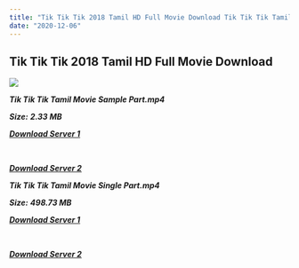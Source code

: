 ```yaml
---
title: "Tik Tik Tik 2018 Tamil HD Full Movie Download Tik Tik Tik Tamil HD Movie Download"
date: "2020-12-06"
---
```


## Tik Tik Tik 2018 Tamil HD Full Movie Download 

![](https://images.moviebuff.com/20ff21b1-6815-48e4-9849-35d8cfbb8993?w=1000)

**_Tik Tik Tik Tamil Movie Sample Part.mp4_**

**_Size:_** **_2.33 MB_**

**_[Download Server 1](http://b2.wetransfer.vip/files/Tamil{525e4ed8fa01f01a9103e1e2d0de788082fff3ddd3718eaf08f87fc8fd9b0ee6}20Movies/Tamil{525e4ed8fa01f01a9103e1e2d0de788082fff3ddd3718eaf08f87fc8fd9b0ee6}202018{525e4ed8fa01f01a9103e1e2d0de788082fff3ddd3718eaf08f87fc8fd9b0ee6}20Movies/Tik{525e4ed8fa01f01a9103e1e2d0de788082fff3ddd3718eaf08f87fc8fd9b0ee6}20Tik{525e4ed8fa01f01a9103e1e2d0de788082fff3ddd3718eaf08f87fc8fd9b0ee6}20Tik{525e4ed8fa01f01a9103e1e2d0de788082fff3ddd3718eaf08f87fc8fd9b0ee6}20(2018)/Tik{525e4ed8fa01f01a9103e1e2d0de788082fff3ddd3718eaf08f87fc8fd9b0ee6}20Tik{525e4ed8fa01f01a9103e1e2d0de788082fff3ddd3718eaf08f87fc8fd9b0ee6}20Tik{525e4ed8fa01f01a9103e1e2d0de788082fff3ddd3718eaf08f87fc8fd9b0ee6}20(2018){525e4ed8fa01f01a9103e1e2d0de788082fff3ddd3718eaf08f87fc8fd9b0ee6}20Proper{525e4ed8fa01f01a9103e1e2d0de788082fff3ddd3718eaf08f87fc8fd9b0ee6}20HDRip/Tik{525e4ed8fa01f01a9103e1e2d0de788082fff3ddd3718eaf08f87fc8fd9b0ee6}20Tik{525e4ed8fa01f01a9103e1e2d0de788082fff3ddd3718eaf08f87fc8fd9b0ee6}20Tik{525e4ed8fa01f01a9103e1e2d0de788082fff3ddd3718eaf08f87fc8fd9b0ee6}20(2018){525e4ed8fa01f01a9103e1e2d0de788082fff3ddd3718eaf08f87fc8fd9b0ee6}20Sample{525e4ed8fa01f01a9103e1e2d0de788082fff3ddd3718eaf08f87fc8fd9b0ee6}20(640x360).mp4)_**

**_[  
](http://b2.wetransfer.vip/files/Tamil{525e4ed8fa01f01a9103e1e2d0de788082fff3ddd3718eaf08f87fc8fd9b0ee6}20Movies/Tamil{525e4ed8fa01f01a9103e1e2d0de788082fff3ddd3718eaf08f87fc8fd9b0ee6}202018{525e4ed8fa01f01a9103e1e2d0de788082fff3ddd3718eaf08f87fc8fd9b0ee6}20Movies/Tik{525e4ed8fa01f01a9103e1e2d0de788082fff3ddd3718eaf08f87fc8fd9b0ee6}20Tik{525e4ed8fa01f01a9103e1e2d0de788082fff3ddd3718eaf08f87fc8fd9b0ee6}20Tik{525e4ed8fa01f01a9103e1e2d0de788082fff3ddd3718eaf08f87fc8fd9b0ee6}20(2018)/Tik{525e4ed8fa01f01a9103e1e2d0de788082fff3ddd3718eaf08f87fc8fd9b0ee6}20Tik{525e4ed8fa01f01a9103e1e2d0de788082fff3ddd3718eaf08f87fc8fd9b0ee6}20Tik{525e4ed8fa01f01a9103e1e2d0de788082fff3ddd3718eaf08f87fc8fd9b0ee6}20(2018){525e4ed8fa01f01a9103e1e2d0de788082fff3ddd3718eaf08f87fc8fd9b0ee6}20Proper{525e4ed8fa01f01a9103e1e2d0de788082fff3ddd3718eaf08f87fc8fd9b0ee6}20HDRip/Tik{525e4ed8fa01f01a9103e1e2d0de788082fff3ddd3718eaf08f87fc8fd9b0ee6}20Tik{525e4ed8fa01f01a9103e1e2d0de788082fff3ddd3718eaf08f87fc8fd9b0ee6}20Tik{525e4ed8fa01f01a9103e1e2d0de788082fff3ddd3718eaf08f87fc8fd9b0ee6}20(2018){525e4ed8fa01f01a9103e1e2d0de788082fff3ddd3718eaf08f87fc8fd9b0ee6}20Sample{525e4ed8fa01f01a9103e1e2d0de788082fff3ddd3718eaf08f87fc8fd9b0ee6}20(640x360).mp4)_**

**_[Download Server 2](http://b2.wetransfer.vip/files/Tamil{525e4ed8fa01f01a9103e1e2d0de788082fff3ddd3718eaf08f87fc8fd9b0ee6}20Movies/Tamil{525e4ed8fa01f01a9103e1e2d0de788082fff3ddd3718eaf08f87fc8fd9b0ee6}202018{525e4ed8fa01f01a9103e1e2d0de788082fff3ddd3718eaf08f87fc8fd9b0ee6}20Movies/Tik{525e4ed8fa01f01a9103e1e2d0de788082fff3ddd3718eaf08f87fc8fd9b0ee6}20Tik{525e4ed8fa01f01a9103e1e2d0de788082fff3ddd3718eaf08f87fc8fd9b0ee6}20Tik{525e4ed8fa01f01a9103e1e2d0de788082fff3ddd3718eaf08f87fc8fd9b0ee6}20(2018)/Tik{525e4ed8fa01f01a9103e1e2d0de788082fff3ddd3718eaf08f87fc8fd9b0ee6}20Tik{525e4ed8fa01f01a9103e1e2d0de788082fff3ddd3718eaf08f87fc8fd9b0ee6}20Tik{525e4ed8fa01f01a9103e1e2d0de788082fff3ddd3718eaf08f87fc8fd9b0ee6}20(2018){525e4ed8fa01f01a9103e1e2d0de788082fff3ddd3718eaf08f87fc8fd9b0ee6}20Proper{525e4ed8fa01f01a9103e1e2d0de788082fff3ddd3718eaf08f87fc8fd9b0ee6}20HDRip/Tik{525e4ed8fa01f01a9103e1e2d0de788082fff3ddd3718eaf08f87fc8fd9b0ee6}20Tik{525e4ed8fa01f01a9103e1e2d0de788082fff3ddd3718eaf08f87fc8fd9b0ee6}20Tik{525e4ed8fa01f01a9103e1e2d0de788082fff3ddd3718eaf08f87fc8fd9b0ee6}20(2018){525e4ed8fa01f01a9103e1e2d0de788082fff3ddd3718eaf08f87fc8fd9b0ee6}20Sample{525e4ed8fa01f01a9103e1e2d0de788082fff3ddd3718eaf08f87fc8fd9b0ee6}20(640x360).mp4)_**

**_Tik Tik Tik Tamil Movie Single Part.mp4_**

**_Size:_** **_498.73 MB_**  

**_[Download Server 1](http://b2.wetransfer.vip/files/Tamil{525e4ed8fa01f01a9103e1e2d0de788082fff3ddd3718eaf08f87fc8fd9b0ee6}20Movies/Tamil{525e4ed8fa01f01a9103e1e2d0de788082fff3ddd3718eaf08f87fc8fd9b0ee6}202018{525e4ed8fa01f01a9103e1e2d0de788082fff3ddd3718eaf08f87fc8fd9b0ee6}20Movies/Tik{525e4ed8fa01f01a9103e1e2d0de788082fff3ddd3718eaf08f87fc8fd9b0ee6}20Tik{525e4ed8fa01f01a9103e1e2d0de788082fff3ddd3718eaf08f87fc8fd9b0ee6}20Tik{525e4ed8fa01f01a9103e1e2d0de788082fff3ddd3718eaf08f87fc8fd9b0ee6}20(2018)/Tik{525e4ed8fa01f01a9103e1e2d0de788082fff3ddd3718eaf08f87fc8fd9b0ee6}20Tik{525e4ed8fa01f01a9103e1e2d0de788082fff3ddd3718eaf08f87fc8fd9b0ee6}20Tik{525e4ed8fa01f01a9103e1e2d0de788082fff3ddd3718eaf08f87fc8fd9b0ee6}20(2018){525e4ed8fa01f01a9103e1e2d0de788082fff3ddd3718eaf08f87fc8fd9b0ee6}20Proper{525e4ed8fa01f01a9103e1e2d0de788082fff3ddd3718eaf08f87fc8fd9b0ee6}20HDRip/Tik{525e4ed8fa01f01a9103e1e2d0de788082fff3ddd3718eaf08f87fc8fd9b0ee6}20Tik{525e4ed8fa01f01a9103e1e2d0de788082fff3ddd3718eaf08f87fc8fd9b0ee6}20Tik{525e4ed8fa01f01a9103e1e2d0de788082fff3ddd3718eaf08f87fc8fd9b0ee6}20(2018){525e4ed8fa01f01a9103e1e2d0de788082fff3ddd3718eaf08f87fc8fd9b0ee6}20Single{525e4ed8fa01f01a9103e1e2d0de788082fff3ddd3718eaf08f87fc8fd9b0ee6}20Part{525e4ed8fa01f01a9103e1e2d0de788082fff3ddd3718eaf08f87fc8fd9b0ee6}20(640x360).mp4)_**

**_[  
](http://b2.wetransfer.vip/files/Tamil{525e4ed8fa01f01a9103e1e2d0de788082fff3ddd3718eaf08f87fc8fd9b0ee6}20Movies/Tamil{525e4ed8fa01f01a9103e1e2d0de788082fff3ddd3718eaf08f87fc8fd9b0ee6}202018{525e4ed8fa01f01a9103e1e2d0de788082fff3ddd3718eaf08f87fc8fd9b0ee6}20Movies/Tik{525e4ed8fa01f01a9103e1e2d0de788082fff3ddd3718eaf08f87fc8fd9b0ee6}20Tik{525e4ed8fa01f01a9103e1e2d0de788082fff3ddd3718eaf08f87fc8fd9b0ee6}20Tik{525e4ed8fa01f01a9103e1e2d0de788082fff3ddd3718eaf08f87fc8fd9b0ee6}20(2018)/Tik{525e4ed8fa01f01a9103e1e2d0de788082fff3ddd3718eaf08f87fc8fd9b0ee6}20Tik{525e4ed8fa01f01a9103e1e2d0de788082fff3ddd3718eaf08f87fc8fd9b0ee6}20Tik{525e4ed8fa01f01a9103e1e2d0de788082fff3ddd3718eaf08f87fc8fd9b0ee6}20(2018){525e4ed8fa01f01a9103e1e2d0de788082fff3ddd3718eaf08f87fc8fd9b0ee6}20Proper{525e4ed8fa01f01a9103e1e2d0de788082fff3ddd3718eaf08f87fc8fd9b0ee6}20HDRip/Tik{525e4ed8fa01f01a9103e1e2d0de788082fff3ddd3718eaf08f87fc8fd9b0ee6}20Tik{525e4ed8fa01f01a9103e1e2d0de788082fff3ddd3718eaf08f87fc8fd9b0ee6}20Tik{525e4ed8fa01f01a9103e1e2d0de788082fff3ddd3718eaf08f87fc8fd9b0ee6}20(2018){525e4ed8fa01f01a9103e1e2d0de788082fff3ddd3718eaf08f87fc8fd9b0ee6}20Single{525e4ed8fa01f01a9103e1e2d0de788082fff3ddd3718eaf08f87fc8fd9b0ee6}20Part{525e4ed8fa01f01a9103e1e2d0de788082fff3ddd3718eaf08f87fc8fd9b0ee6}20(640x360).mp4)_**

**_[Download Server 2](http://b2.wetransfer.vip/files/Tamil{525e4ed8fa01f01a9103e1e2d0de788082fff3ddd3718eaf08f87fc8fd9b0ee6}20Movies/Tamil{525e4ed8fa01f01a9103e1e2d0de788082fff3ddd3718eaf08f87fc8fd9b0ee6}202018{525e4ed8fa01f01a9103e1e2d0de788082fff3ddd3718eaf08f87fc8fd9b0ee6}20Movies/Tik{525e4ed8fa01f01a9103e1e2d0de788082fff3ddd3718eaf08f87fc8fd9b0ee6}20Tik{525e4ed8fa01f01a9103e1e2d0de788082fff3ddd3718eaf08f87fc8fd9b0ee6}20Tik{525e4ed8fa01f01a9103e1e2d0de788082fff3ddd3718eaf08f87fc8fd9b0ee6}20(2018)/Tik{525e4ed8fa01f01a9103e1e2d0de788082fff3ddd3718eaf08f87fc8fd9b0ee6}20Tik{525e4ed8fa01f01a9103e1e2d0de788082fff3ddd3718eaf08f87fc8fd9b0ee6}20Tik{525e4ed8fa01f01a9103e1e2d0de788082fff3ddd3718eaf08f87fc8fd9b0ee6}20(2018){525e4ed8fa01f01a9103e1e2d0de788082fff3ddd3718eaf08f87fc8fd9b0ee6}20Proper{525e4ed8fa01f01a9103e1e2d0de788082fff3ddd3718eaf08f87fc8fd9b0ee6}20HDRip/Tik{525e4ed8fa01f01a9103e1e2d0de788082fff3ddd3718eaf08f87fc8fd9b0ee6}20Tik{525e4ed8fa01f01a9103e1e2d0de788082fff3ddd3718eaf08f87fc8fd9b0ee6}20Tik{525e4ed8fa01f01a9103e1e2d0de788082fff3ddd3718eaf08f87fc8fd9b0ee6}20(2018){525e4ed8fa01f01a9103e1e2d0de788082fff3ddd3718eaf08f87fc8fd9b0ee6}20Single{525e4ed8fa01f01a9103e1e2d0de788082fff3ddd3718eaf08f87fc8fd9b0ee6}20Part{525e4ed8fa01f01a9103e1e2d0de788082fff3ddd3718eaf08f87fc8fd9b0ee6}20(640x360).mp4)_**
